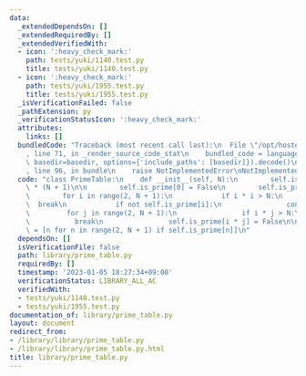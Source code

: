 ```yaml
---
data:
  _extendedDependsOn: []
  _extendedRequiredBy: []
  _extendedVerifiedWith:
  - icon: ':heavy_check_mark:'
    path: tests/yuki/1140.test.py
    title: tests/yuki/1140.test.py
  - icon: ':heavy_check_mark:'
    path: tests/yuki/1955.test.py
    title: tests/yuki/1955.test.py
  _isVerificationFailed: false
  _pathExtension: py
  _verificationStatusIcon: ':heavy_check_mark:'
  attributes:
    links: []
  bundledCode: "Traceback (most recent call last):\n  File \"/opt/hostedtoolcache/PyPy/3.7.13/x64/site-packages/onlinejudge_verify/documentation/build.py\"\
    , line 71, in _render_source_code_stat\n    bundled_code = language.bundle(stat.path,\
    \ basedir=basedir, options={'include_paths': [basedir]}).decode()\n  File \"/opt/hostedtoolcache/PyPy/3.7.13/x64/site-packages/onlinejudge_verify/languages/python.py\"\
    , line 96, in bundle\n    raise NotImplementedError\nNotImplementedError\n"
  code: "class PrimeTable:\n    def __init__(self, N):\n        self.is_prime = [True]\
    \ * (N + 1)\n\n        self.is_prime[0] = False\n        self.is_prime[1] = False\n\
    \        for i in range(2, N + 1):\n            if i * i > N:\n              \
    \  break\n            if not self.is_prime[i]:\n                continue\n   \
    \         for j in range(2, N + 1):\n                if i * j > N:\n         \
    \           break\n                self.is_prime[i * j] = False\n\n        self.primes\
    \ = [n for n in range(2, N + 1) if self.is_prime[n]]\n"
  dependsOn: []
  isVerificationFile: false
  path: library/prime_table.py
  requiredBy: []
  timestamp: '2023-01-05 18:27:34+09:00'
  verificationStatus: LIBRARY_ALL_AC
  verifiedWith:
  - tests/yuki/1140.test.py
  - tests/yuki/1955.test.py
documentation_of: library/prime_table.py
layout: document
redirect_from:
- /library/library/prime_table.py
- /library/library/prime_table.py.html
title: library/prime_table.py
---
```


